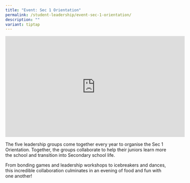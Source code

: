 ```yaml
---
title: "Event: Sec 1 Orientation"
permalink: /student-leadership/event-sec-1-orientation/
description: ""
variant: tiptap
---
```

<p></p>
<div class="iframe-wrapper">
<iframe height="315" width="560" allowfullscreen="true" frameborder="0" src="https://www.youtube.com/embed/Zwclv95AnIg?si=ksjBlTkIaqRSzprw"></iframe>
</div>
<p>The five leadership groups come together every year to organise the Sec
1 Orientation. Together, the groups collaborate to help their juniors learn
more the school and transition into Secondary school life.</p>
<p></p>
<p>From bonding games and leadership workshops to icebreakers and dances,
this incredible collaboration culminates in an evening of food and fun
with one another!</p>